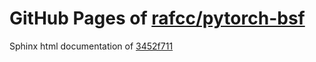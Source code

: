 GitHub Pages of [rafcc/pytorch-bsf](https://github.com/rafcc/pytorch-bsf.git)
===
Sphinx html documentation of [3452f711](https://github.com/rafcc/pytorch-bsf/tree/3452f711ea7c8927034d23c8e8d692d3c5a44df0)

